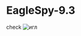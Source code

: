 # EagleSpy-9.3
check
![игл](https://github.com/user-attachments/assets/5fc8da0e-c12c-47f1-ae42-f053d682500d)

